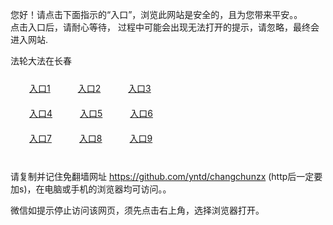 您好！请点击下面指示的“入口”，浏览此网站是安全的，且为您带来平安。。 <br/>
点击入口后，请耐心等待， 过程中可能会出现无法打开的提示，请忽略，最终会进入网站. </br>

法轮大法在长春<br/>
<div style="padding:10px"><a style="margin:20px" target="_blank" href="https://dh2vy4znw29e6.cloudfront.net/2Qpsp?brqsft" id="ccLink1" rel="nofollow">入口1</a> <a target="_blank" style="margin:20px" href="https://dh4pk2sq6xbal.cloudfront.net/2Qpsp?imyfn" id="ccLink2" rel="nofollow">入口2</a> <a style="margin:20px" target="_blank" href="https://d2bqsz97fccny4.cloudfront.net/2Qpsp?eqcdtluq" id="ccLink3" rel="nofollow">入口3</a></div>

<div style="padding:10px" ><a style="margin:20px" target="_blank" href="https://dh2vy4znw29e6.cloudfront.net/2Qpsp?brqsft" id="ccLink4" rel="nofollow">入口4</a> <a style="margin:20px" href="https://dh4pk2sq6xbal.cloudfront.net/2Qpsp?imyfn" target="_blank" id="ccLink5" rel="nofollow">入口5</a> <a style="margin:20px" href="https://d2bqsz97fccny4.cloudfront.net/2Qpsp?eqcdtluq" target="_blank" id="ccLink6" rel="nofollow">入口6</a></div>

<div style="padding:10px"><a style="margin:20px" target="_blank" href="https://dh2vy4znw29e6.cloudfront.net/2Qpsp?brqsft" id="ccLink7" rel="nofollow">入口7</a> <a style="margin:20px" href="https://dh4pk2sq6xbal.cloudfront.net/2Qpsp?imyfn" target="_blank" id="ccLink8" rel="nofollow">入口8</a> <a style="margin:20px" target="_blank" href="https://d2bqsz97fccny4.cloudfront.net/2Qpsp?eqcdtluq" id="ccLink9" rel="nofollow">入口9</a></div>

<br/>



请复制并记住免翻墙网址 https://github.com/yntd/changchunzx (http后一定要加s)，在电脑或手机的浏览器均可访问。。<br/>

微信如提示停止访问该网页，须先点击右上角，选择浏览器打开。
